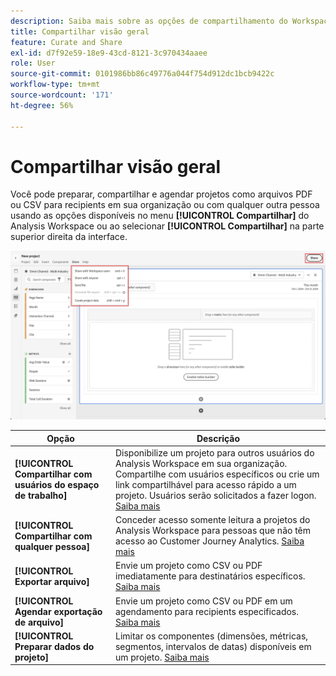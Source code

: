 ```yaml
---
description: Saiba mais sobre as opções de compartilhamento do Workspace.
title: Compartilhar visão geral
feature: Curate and Share
exl-id: d7f92e59-18e9-43cd-8121-3c970434aaee
role: User
source-git-commit: 0101986bb86c49776a044f754d912dc1bcb9422c
workflow-type: tm+mt
source-wordcount: '171'
ht-degree: 56%

---
```


# Compartilhar visão geral

Você pode preparar, compartilhar e agendar projetos como arquivos PDF ou CSV para recipients em sua organização ou com qualquer outra pessoa usando as opções disponíveis no menu **[!UICONTROL Compartilhar]** do Analysis Workspace ou ao selecionar **[!UICONTROL Compartilhar]** na parte superior direita da interface.

![Compartilhar opções](assets/share-options.png)

| Opção | Descrição |
|---|---|
| **[!UICONTROL Compartilhar com usuários do espaço de trabalho]** | Disponibilize um projeto para outros usuários do Analysis Workspace em sua organização. Compartilhe com usuários específicos ou crie um link compartilhável para acesso rápido a um projeto. Usuários serão solicitados a fazer logon. [Saiba mais](/help/analysis-workspace/curate-share/share-projects.md) |
| **[!UICONTROL Compartilhar com qualquer pessoa]** | Conceder acesso somente leitura a projetos do Analysis Workspace para pessoas que não têm acesso ao Customer Journey Analytics. [Saiba mais](/help/analysis-workspace/curate-share/share-projects.md) |
| **[!UICONTROL Exportar arquivo]** | Envie um projeto como CSV ou PDF imediatamente para destinatários específicos. [Saiba mais](/help/analysis-workspace/export/t-schedule-report.md) |
| **[!UICONTROL Agendar exportação de arquivo]** | Envie um projeto como CSV ou PDF em um agendamento para recipients especificados. [Saiba mais](/help/analysis-workspace/export/t-schedule-report.md) |
| **[!UICONTROL Preparar dados do projeto]** | Limitar os componentes (dimensões, métricas, segmentos, intervalos de datas) disponíveis em um projeto. [Saiba mais](/help/analysis-workspace/curate-share/curate.md) |

